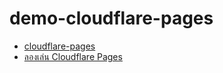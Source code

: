 # demo-cloudflare-pages

- [cloudflare-pages](https://developers.cloudflare.com/pages/getting-started)
- [ลองเล่น Cloudflare Pages](https://jaedsada.me/blogs/blog/cloudflare-pages)
